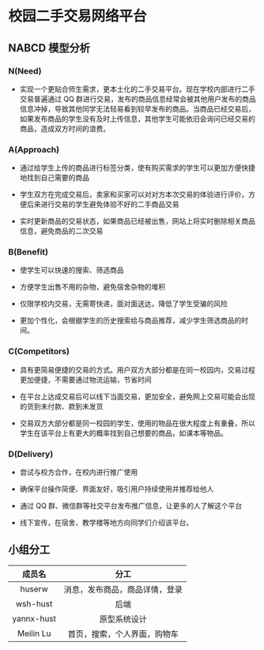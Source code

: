 # 校园二手交易网络平台

## NABCD 模型分析

### N(Need)

- 实现一个更贴合师生需求，更本土化的二手交易平台。现在学校内部进行二手交易普遍通过 QQ 群进行交易，发布的商品信息经常会被其他用户发布的商品信息冲掉，导致其他同学无法轻易看到较早发布的商品。当商品已经交易后，如果发布商品的学生没有及时上传信息，其他学生可能依旧会询问已经交易的商品，造成双方时间的浪费。

### A(Approach)

- 通过给学生上传的商品进行标签分类，使有购买需求的学生可以更加方便快捷地找到自己需要的商品

- 学生双方在完成交易后，卖家和买家可以对对方本次交易的体验进行评价，方便后来进行交易的学生避免体验不好的二手商品交易

- 实时更新商品的交易状态，如果商品已经被出售，网站上将实时删除相关商品信息，避免商品的二次交易

### B(Benefit)

- 使学生可以快速的搜索、筛选商品

- 方便学生出售不用的杂物，避免宿舍杂物的堆积

- 仅限学校内交易，无需寄快递，面对面送达，降低了学生受骗的风险

- 更加个性化，会根据学生的历史搜索给与商品推荐，减少学生筛选商品的时间。

### C(Competitors)

- 具有更简易便捷的交易的方式。用户双方大部分都是在同一校园内，交易过程更加便捷，不需要通过物流运输，节省时间

- 在平台上达成交易后可以线下当面交易，更加安全，避免网上交易可能会出现的货到未付款、款到未发货

- 交易双方大部分都是同一校园的学生，使用的物品在很大程度上有重叠，所以学生在该平台上有更大的概率找到自己想要的商品，如课本等物品。

### D(Delivery)

- 尝试与校方合作，在校内进行推广使用

- 确保平台操作简便、界面友好，吸引用户持续使用并推荐给他人

- 通过 QQ 群、微信群等社交平台发布推广信息，让更多的人了解这个平台

- 线下宣传，在宿舍、教学楼等地方向同学们介绍该平台。

## 小组分工

|   成员名   |              分工              |
| :--------: | :----------------------------: |
|   huserw   | 消息，发布商品，商品详情，登录 |
|  wsh-hust  |              后端              |
| yannx-hust |          原型系统设计          |
| Meilin Lu  |  首页，搜索，个人界面，购物车  |
